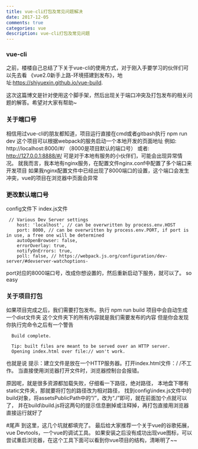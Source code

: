 ```yaml
---
title: vue-cli打包及常见问题解决
date: 2017-12-05
comments: true
categories: vue
description: vue-cli打包及常见问题
---
```


### vue-cli

之前，楼楼自己总结了下关于vue-cli的使用方式，对于刚入手要学习的伙伴们可以先去看
《vue2.0新手上路-环境搭建到发布》，地址:https://shiyuexin.github.io/vue-build.

这次这篇博文是针对使用这个脚手架，然后出现关于端口冲突及打包发布的相关问题的解答。希望对大家有帮助~

<!-- more -->

### 关于端口号

相信用过vue-cli的朋友都知道，项目运行直接在cmd或者gitbash执行 npm run dev
这个项目可以根据webpack的服务启动一个本地开发的页面地址
例如: http://localhost:8000/#/ （8000是项目默认的端口号）
或者: http://127.0.0.1:8888/#/
可是对于本地有服务的小伙伴们，可能会出现异常情况。
就我而言，我本地有nginx服务，在配置文件nginx.conf中配置了多个端口来开发项目
如果我nginx配置文件中已经出现了8000端口的设置，这个端口会发生冲突，vue的项目在浏览器中页面会异常

### 更改默认端口号

config文件下 index.js文件

```
 // Various Dev Server settings
    host: 'localhost', // can be overwritten by process.env.HOST
    port: 8000, // can be overwritten by process.env.PORT, if port is in use, a free one will be determined
    autoOpenBrowser: false,
    errorOverlay: true,
    notifyOnErrors: true,
    poll: false, // https://webpack.js.org/configuration/dev-server/#devserver-watchoptions-
```
port对应的8000端口号，改成你想设置的，然后重新启动下服务，就可以了。
so easy

### 关于项目打包

如果项目完成之后，我们需要打包发布。执行 npm run build  项目中会自动生成一个dist文件夹
这个文件夹下的所有内容就是我们需要发布的内容
但是你会发现你执行完命令之后有一个警告
```
  Build complete.

  Tip: built files are meant to be served over an HTTP server.
  Opening index.html over file:// won't work.

```
也就是说
提示：建立文件是放在一个HTTP服务器。打开index.html文件：/ /不工作。
当直接使用浏览器打开文件时，浏览器控制台会报错。

原因呢，就是很多资源都加载失败，仔细看一下路径，绝对路径，
本地盘下哪有static文件夹，那就要将打包的路径改为相对路径，
找到config\index.js文件中的build对象，将assetsPublicPath中的“/”，改为“./”即可，就在前面加个点就可以了，
并在build\build.js将这两句的提示信息删掉或注释掉，再打包直接用浏览器直接运行就好了

#尾声
到这里，这几个坑就都填完了。
最后给大家推荐一个关于vue的谷歌拓展，vue Devtools，一个vue的调试工具。
如果安装之后没有成功出现vue图标，可以尝试重启浏览器，在这个工具下面可以看到你vue项目的结构，清晰明了~~





